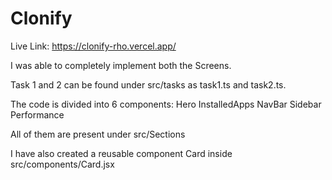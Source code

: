 # Clonify

Live Link: https://clonify-rho.vercel.app/

I was able to completely implement both the Screens.

Task 1 and 2 can be found under src/tasks as task1.ts and task2.ts.

The code is divided into 6 components: 
Hero
InstalledApps
NavBar
Sidebar
Performance

All of them are present under src/Sections

I have also created a reusable component Card inside src/components/Card.jsx
